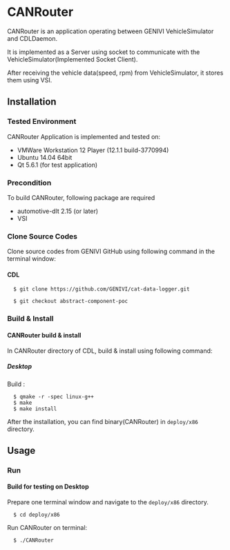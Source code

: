 # CANRouter
CANRouter is an application operating between GENIVI VehicleSimulator and CDLDaemon.

It is implemented as a Server using socket to communicate with the VehicleSimulator(Implemented Socket Client).

After receiving the vehicle data(speed, rpm) from VehicleSimulator, it stores them using VSI.

## Installation
### Tested Environment
CANRouter Application is implemented and tested on:
* VMWare Workstation 12 Player (12.1.1 build-3770994)
* Ubuntu 14.04 64bit
* Qt 5.6.1 (for test application)

### Precondition
To build CANRouter, following package are required
* automotive-dlt 2.15 (or later)
* VSI

### Clone Source Codes
Clone source codes from GENIVI GitHub using following command in the terminal window:

#### CDL

      $ git clone https://github.com/GENIVI/cat-data-logger.git

      $ git checkout abstract-component-poc

### Build & Install
#### CANRouter build & install
In CANRouter directory of CDL, build & install using following command:

##### Desktop
Build :

      $ qmake -r -spec linux-g++
      $ make
      $ make install

After the installation, you can find binary(CANRouter) in `deploy/x86` directory.

## Usage

### Run
#### Build for testing on Desktop
Prepare one terminal window and navigate to the `deploy/x86` directory.

      $ cd deploy/x86

Run CANRouter on terminal:

      $ ./CANRouter
